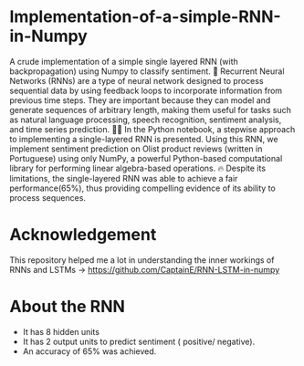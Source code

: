 # Implementation-of-a-simple-RNN-in-Numpy
A crude implementation of a simple single layered RNN (with backpropagation) using Numpy to classify sentiment.
🧠 Recurrent Neural Networks (RNNs) are a type of neural network designed to process sequential data by using feedback loops to incorporate information from previous time steps. They are important because they can model and generate sequences of arbitrary length, making them useful for tasks such as natural language processing, speech recognition, sentiment analysis, and time series prediction.
👨‍💻 In the Python notebook, a stepwise approach to implementing a single-layered RNN is presented. Using this RNN, we implement sentiment prediction on Olist product reviews (written in Portuguese) using only NumPy, a powerful Python-based computational library for performing linear algebra-based operations. 
🔥 Despite its limitations, the single-layered RNN was able to achieve a fair performance(65%), thus providing compelling evidence of its ability to process sequences.

# Acknowledgement

This repository helped me a lot in understanding the inner workings of RNNs and LSTMs -> https://github.com/CaptainE/RNN-LSTM-in-numpy

# About the RNN

* It has 8 hidden units
* It has 2 output units to predict sentiment ( positive/ negative).
* An accuracy of 65% was achieved.
